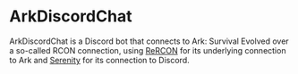 # ArkDiscordChat

ArkDiscordChat is a Discord bot that connects to Ark: Survival Evolved over a so-called RCON connection, using
 [ReRCON](https://github.com/ikkerens/rercon) for its underlying connection to Ark and
 [Serenity](https://github.com/serenity-rs/serenity) for its connection to Discord.

